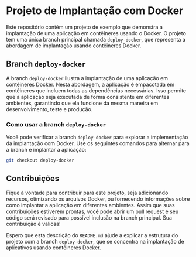 # Projeto de Implantação com Docker

Este repositório contém um projeto de exemplo que demonstra a implantação de uma aplicação em contêineres usando o Docker. O projeto tem uma única branch principal chamada `deploy-docker`, que representa a abordagem de implantação usando contêineres Docker.

## Branch `deploy-docker`

A branch `deploy-docker` ilustra a implantação de uma aplicação em contêineres Docker. Nesta abordagem, a aplicação é empacotada em contêineres que incluem todas as dependências necessárias. Isso permite que a aplicação seja executada de forma consistente em diferentes ambientes, garantindo que ela funcione da mesma maneira em desenvolvimento, teste e produção.

### Como usar a branch `deploy-docker`

Você pode verificar a branch `deploy-docker` para explorar a implementação da implantação com Docker. Use os seguintes comandos para alternar para a branch e implantar a aplicação:

```bash
git checkout deploy-docker
```

## Contribuições

Fique à vontade para contribuir para este projeto, seja adicionando recursos, otimizando os arquivos Docker, ou fornecendo informações sobre como implantar a aplicação em diferentes ambientes. Assim que suas contribuições estiverem prontas, você pode abrir um pull request e seu código será revisado para possível inclusão na branch principal. Sua contribuição é valiosa!

Espero que esta descrição do `README.md` ajude a explicar a estrutura do projeto com a branch `deploy-docker`, que se concentra na implantação de aplicativos usando contêineres Docker.
